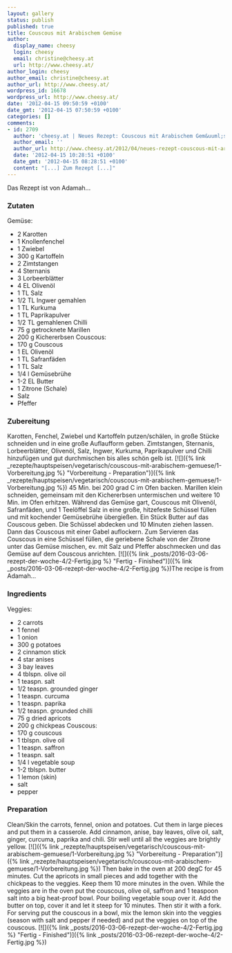 ```yaml
---
layout: gallery
status: publish
published: true
title: Couscous mit Arabischem Gemüse
author:
  display_name: cheesy
  login: cheesy
  email: christine@cheesy.at
  url: http://www.cheesy.at/
author_login: cheesy
author_email: christine@cheesy.at
author_url: http://www.cheesy.at/
wordpress_id: 16678
wordpress_url: http://www.cheesy.at/
date: '2012-04-15 09:50:59 +0100'
date_gmt: '2012-04-15 07:50:59 +0100'
categories: []
comments:
- id: 2709
  author: 'cheesy.at | Neues Rezept: Couscous mit Arabischem Gem&uuml;se'
  author_email: ''
  author_url: http://www.cheesy.at/2012/04/neues-rezept-couscous-mit-arabischem-gemuse/
  date: '2012-04-15 10:28:51 +0100'
  date_gmt: '2012-04-15 08:28:51 +0100'
  content: "[...] Zum Rezept [...]"
---
```

<!--:de-->Das Rezept ist von Adamah...
### Zutaten
Gemüse:
- 2 Karotten
- 1 Knollenfenchel
- 1 Zwiebel
- 300 g Kartoffeln
- 2 Zimtstangen
- 4 Sternanis
- 3 Lorbeerblätter
- 4 EL Olivenöl
- 1 TL Salz
- 1/2 TL Ingwer gemahlen
- 1 TL Kurkuma
- 1 TL Paprikapulver
- 1/2 TL gemahlenen Chilli
- 75 g getrocknete Marillen
- 200 g Kichererbsen
Couscous:
- 170 g Couscous
- 1 EL Olivenöl
- 1 TL Safranfäden
- 1 TL Salz
- 1/4 l Gemüsebrühe
- 1-2 EL Butter
- 1 Zitrone (Schale)
- Salz
- Pfeffer
### Zubereitung
Karotten, Fenchel, Zwiebel und Kartoffeln putzen/schälen, in große Stücke schneiden und in eine große Auflaufform geben. Zimtstangen, Sternanis, Lorbeerblätter, Olivenöl, Salz, Ingwer, Kurkuma, Paprikapulver und Chilli hinzufügen und gut durchmischen bis alles schön gelb ist.
[![]({% link _rezepte/hauptspeisen/vegetarisch/couscous-mit-arabischem-gemuese/1-Vorbereitung.jpg %} "Vorbereitung - Preparation")]({% link _rezepte/hauptspeisen/vegetarisch/couscous-mit-arabischem-gemuese/1-Vorbereitung.jpg %})
45 Min. bei 200 grad C im Ofen backen. Marillen klein schneiden, gemeinsam mit den Kichererbsen untermischen und weitere 10 Min. im Ofen erhitzen.
Während das Gemüse gart, Couscous mit Olivenöl, Safranfäden, und 1 Teelöffel Salz in eine große, hitzefeste Schüssel füllen und mit kochender Gemüsebrühe übergießen. Ein Stück Butter auf das Couscous geben. Die Schüssel abdecken und 10 Minuten ziehen lassen. Dann das Couscous mit einer Gabel auflockern. Zum Servieren das Couscous in eine Schüssel füllen, die geriebene Schale von der Zitrone unter das Gemüse mischen, ev. mit Salz und Pfeffer abschmecken und das Gemüse auf dem Couscous anrichten.
[![]({% link _posts/2016-03-06-rezept-der-woche-4/2-Fertig.jpg %} "Fertig - Finished")]({% link _posts/2016-03-06-rezept-der-woche-4/2-Fertig.jpg %})<!--:--><!--:en-->The recipe is from Adamah...
### Ingredients
Veggies:
- 2 carrots
- 1 fennel
- 1 onion
- 300 g potatoes
- 2 cinnamon stick
- 4 star anises
- 3 bay leaves
- 4 tblspn. olive oil
- 1 teaspn. salt
- 1/2 teaspn. grounded ginger
- 1 teaspn. curcuma
- 1 teaspn. paprika
- 1/2 teaspn. grounded chilli
- 75 g dried apricots
- 200 g chickpeas
Couscous:
- 170 g couscous
- 1 tblspn. olive oil
- 1 teaspn. saffron
- 1 teaspn. salt
- 1/4 l vegetable soup
- 1-2 tblspn. butter
- 1 lemon (skin)
- salt
- pepper
### Preparation
Clean/Skin the carrots, fennel, onion and potatoes. Cut them in large pieces and put them in a casserole.
Add cinnamon, anise, bay leaves, olive oil, salt, ginger, curcuma, paprika and chili. Stir well until all the veggies are brightly yellow.
[![]({% link _rezepte/hauptspeisen/vegetarisch/couscous-mit-arabischem-gemuese/1-Vorbereitung.jpg %} "Vorbereitung - Preparation")]({% link _rezepte/hauptspeisen/vegetarisch/couscous-mit-arabischem-gemuese/1-Vorbereitung.jpg %})
Then bake in the oven at 200 degC for 45 minutes. Cut the apricots in small pieces and add together with the chickpeas to the veggies. Keep them 10 more minutes in the oven.
While the veggies are in the oven put the couscous, olive oil, saffron and 1 teaspoon salt into a big heat-proof bowl. Pour boiling vegetable soup over it. Add the butter on top, cover it and let it steep for 10 minutes. Then stir it with a fork. For serving put the couscous in a bowl, mix the lemon skin into the veggies (season with salt and pepper if needed) and put the veggies on top of the couscous.
[![]({% link _posts/2016-03-06-rezept-der-woche-4/2-Fertig.jpg %} "Fertig - Finished")]({% link _posts/2016-03-06-rezept-der-woche-4/2-Fertig.jpg %})<!--:-->
